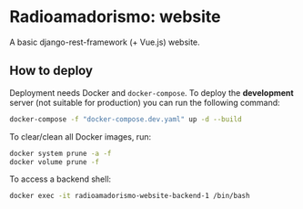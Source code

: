 # Radioamadorismo: website

A basic django-rest-framework (+ Vue.js) website.

## How to deploy

Deployment needs Docker and `docker-compose`. To deploy the **development**
server (not suitable for production) you can run the following command:

```sh
docker-compose -f "docker-compose.dev.yaml" up -d --build
```

To clear/clean all Docker images, run:

```sh
docker system prune -a -f
docker volume prune -f
```

To access a backend shell:

```sh
docker exec -it radioamadorismo-website-backend-1 /bin/bash
```

